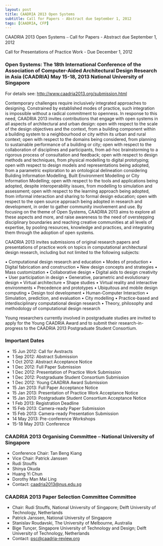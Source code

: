 ```yaml
---
layout: post
title: CAADRIA 2013 Open Systems
subtitle: Call for Papers - Abstract due September 1, 2012
tags: [CAADRIA, CFP]
---
```


CAADRIA 2013 Open Systems ⎯ Call for Papers - Abstract due September 1, 2012

Call for Presentations of Practice Work - Due December 1, 2012

### Open Systems: The 18th International Conference of the Association of Computer-Aided Architectural Design Research in Asia (CAADRIA) May 15-18, 2013 National University of Singapore

For details see: http://www.caadria2013.org/submission.html

Contemporary challenges require inclusively integrated approaches to designing. Constrained by established modes of practice, such integration is impossible without a radical commitment to openness. In response to this need, CAADRIA 2013 invites contributions that engage with open systems in all aspects of architectural and urban design: open with respect to the scale of the design objectives and the context, from a building component within a building system to a neighbourhood or city within its urban and rural context; open with respect to the domains being considered, from planning to sustainable performance of a building or city; open with respect to the collaboration of disciplines and participants, from ad-hoc brainstorming to a rigorous process of consultation and feedback; open with respect to design methods and techniques, from physical modelling to digital prototyping; open with respect to design models and representations being adopted, from a parametric exploration to an ontological delineation considering Building Information Modelling, Built Environment Modelling or City Information Modelling; open with respect to the tools and applications being adopted, despite interoperability issues, from modelling to simulation and assessment; open with respect to the learning approach being adopted, from informal interaction and sharing to formal design education; open with respect to the open source approach being adopted in research and development, in order to gather community involvement and use. By focusing on the theme of Open Systems, CAADRIA 2013 aims to explore all these aspects and more, and raise awareness to the need of overstepping disciplinary boundaries and reaching creative communities at all levels of expertise, by pooling resources, knowledge and practices, and integrating them through the adoption of open systems.

CAADRIA 2013 invites submissions of original research papers and presentations of practice work on topics in computational architectural design research, including but not limited to the following subjects:

• Computational design research and education
• Modes of production
• Digital fabrication and construction
• New design concepts and strategies 
• Mass customization 
• Collaborative design 
• Digital aids to design creativity 
• User participation in design 
• Generative, parametric and evolutionary design 
• Virtual architecture 
• Shape studies 
• Virtual reality and interactive environments 
• Precedence and prototypes 
• Ubiquitous and mobile design computing 
• Design tool development • Human-Computer Interaction 
• Simulation, prediction, and evaluation • City modelling 
• Practice-based and interdisciplinary computational design research 
• Theory, philosophy and methodology of computational design research

Young researchers currently involved in postgraduate studies are invited to apply for the Young CAADRIA Award and to submit their research-in-progress to the CAADRIA 2013 Postgraduate Student Consortium.

### Important Dates
* 15 Jun 2012: Call for Avstracts
* 1 Sep 2012: Abstract Submission 
* 1 Oct 2012: Abstract Acceptance Notice 
* 1 Dec 2012: Full Paper Submission 
* 1 Dec 2012: Presentation of Practice Work Submission 
* 1 Dec 2012: Postgraduate Student Consortium Submission 
* 1 Dec 2012: Young CAADRIA Award Submission 
* 15 Jan 2013: Full Paper Acceptance Notice 
* 15 Jan 2013: Presentation of Practice Work Acceptance Notice 
* 15 Jan 2013: Postgraduate Student Consortium Acceptance Notice 
* 1 Feb 2013: Registration Deadline 
* 15 Feb 2013: Camera-ready Paper Submission 
* 15 Feb 2013: Camera-ready Presentation Submission 
* 14 May 2013: Pre-conference Workshops 
* 15-18 May 2013: Conference

### CAADRIA 2013 Organising Committee ⎯ National University of Singapore
* Conference Chair: Tan Beng Kiang
* Vice Chair: Patrick Janssen 
* Rudi Stouffs 
* Shinya Okuda 
* Huang Yi Chun 
* Dorothy Man Mai Ling 
* Contact: caadria2013@nus.edu.sg

### CAADRIA 2013 Paper Selection Committee Committee 
* Chair: Rudi Stouffs, National University of Singapore; Delft University of Technology, Netherlands 
* Patrick Janssen, National University of Singapore 
* Stanislav Roudavski, The University of Melbourne, Australia 
* Bige Tunçer, Singapore University of Technology and Design; Delft University of Technology, Netherlands 
* Contact: psc@caadria-review.org
